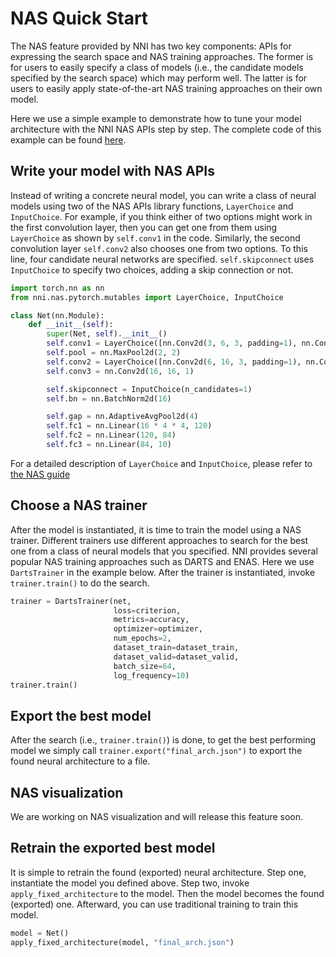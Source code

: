 # NAS Quick Start

The NAS feature provided by NNI has two key components: APIs for expressing the search space and NAS training approaches. The former is for users to easily specify a class of models (i.e., the candidate models specified by the search space) which may perform well. The latter is for users to easily apply state-of-the-art NAS training approaches on their own model.

Here we use a simple example to demonstrate how to tune your model architecture with the NNI NAS APIs step by step. The complete code of this example can be found [here](https://github.com/microsoft/nni/tree/master/examples/nas/naive).

## Write your model with NAS APIs

Instead of writing a concrete neural model, you can write a class of neural models using two of the NAS APIs library functions, `LayerChoice` and `InputChoice`. For example, if you think either of two options might work in the first convolution layer, then you can get one from them using `LayerChoice` as shown by `self.conv1` in the code. Similarly, the second convolution layer `self.conv2` also chooses one from two options. To this line, four candidate neural networks are specified. `self.skipconnect` uses `InputChoice` to specify two choices, adding a skip connection or not.

```python
import torch.nn as nn
from nni.nas.pytorch.mutables import LayerChoice, InputChoice

class Net(nn.Module):
    def __init__(self):
        super(Net, self).__init__()
        self.conv1 = LayerChoice([nn.Conv2d(3, 6, 3, padding=1), nn.Conv2d(3, 6, 5, padding=2)])
        self.pool = nn.MaxPool2d(2, 2)
        self.conv2 = LayerChoice([nn.Conv2d(6, 16, 3, padding=1), nn.Conv2d(6, 16, 5, padding=2)])
        self.conv3 = nn.Conv2d(16, 16, 1)

        self.skipconnect = InputChoice(n_candidates=1)
        self.bn = nn.BatchNorm2d(16)

        self.gap = nn.AdaptiveAvgPool2d(4)
        self.fc1 = nn.Linear(16 * 4 * 4, 120)
        self.fc2 = nn.Linear(120, 84)
        self.fc3 = nn.Linear(84, 10)
```

For a detailed description of `LayerChoice` and `InputChoice`, please refer to [the NAS guide](NasGuide.md)

## Choose a NAS trainer

After the model is instantiated, it is time to train the model using a NAS trainer. Different trainers use different approaches to search for the best one from a class of neural models that you specified. NNI provides several popular NAS training approaches such as DARTS and ENAS. Here we use `DartsTrainer` in the example below. After the trainer is instantiated, invoke `trainer.train()` to do the search.

```python
trainer = DartsTrainer(net,
                       loss=criterion,
                       metrics=accuracy,
                       optimizer=optimizer,
                       num_epochs=2,
                       dataset_train=dataset_train,
                       dataset_valid=dataset_valid,
                       batch_size=64,
                       log_frequency=10)
trainer.train()
```

## Export the best model

After the search (i.e., `trainer.train()`) is done, to get the best performing model we simply call `trainer.export("final_arch.json")` to export the found neural architecture to a file.

## NAS visualization

We are working on NAS visualization and will release this feature soon.

## Retrain the exported best model

It is simple to retrain the found (exported) neural architecture. Step one, instantiate the model you defined above. Step two, invoke `apply_fixed_architecture` to the model. Then the model becomes the found (exported) one. Afterward, you can use traditional training to train this model.

```python
model = Net()
apply_fixed_architecture(model, "final_arch.json")
```
